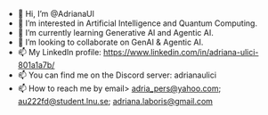- 👋 Hi, I’m @AdrianaUl
- 👀 I’m interested in Artificial Intelligence and Quantum Computing.
- 🌱 I’m currently learning Generative AI and Agentic AI.
- 💞️ I’m looking to collaborate on GenAI & Agentic AI.
- 📫 My LinkedIn profile: https://www.linkedin.com/in/adriana-ulici-801a1a7b/
- 📫 You can find me on the Discord server: adrianaulici
- 📫 How to reach me by email> adria_pers@yahoo.com; au222fd@student.lnu.se; adriana.laboris@gmail.com

<!---
AdrianaUl/AdrianaUl is a ✨ special ✨ repository because its `README.md` (this file) appears on your GitHub profile.
You can click the Preview link to take a look at your changes.
--->
